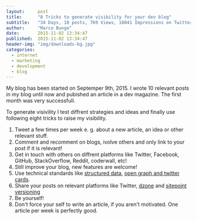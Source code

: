 ```yaml
---
layout:     post
title:      "8 Tricks to generate visibility for your dev blog"
subtitle:   "34 Days, 10 posts, 769 Views, 10841 Impressions on Twitter, 1 external article"
author:     "Marco Bunge"
date:       2015-11-02 13:34:47
published:  2015-11-02 13:34:47
header-img: "img/downloads-bg.jpg"
categories:
  - internet
  - marketing
  - development
  - blog
---
```


My blog has been started on Septemper 9th, 2015. I wrote 10 relevant posts in my blog until now and pubished an article in a dev magazine. The first month was very successfull.

To generate visivility I test diffrent strategies and ideas and finally use following eight tricks to raise my visibility.

1. Tweet a few times per week e. g. about a new article, an idea or other relevant stuff.
2. Comment and recomment on blogs, ivolve others and only link to your post if it is relevant!
3. Get in touch with others on diffrent platforms like Twitter, Facebook, GitHub, StackOverflow, Reddit, coderwall, etc!
4. Still improve your blog, new features are welcome!
5. Use technical standards like <a href="https://developers.google.com/structured-data/" target="blank">structured data</a>, <a href="https://www.marco-bunge.com/2015/10/02/enhance-your-website-for-social-platforms/" target="_blank">open graph and twitter cards</a>.
6. Share your posts on relevant platforms like Twitter, <a href="https://dzone.com" target="_blank">dzone</a> and <a href="https://www.sitepoint.com/versioning" target="_blank">sitepoint versioning</a>
7. Be yourself!
8. Don't force your self to write an article, if you aren't motivated. One article per week is perfectly good.
